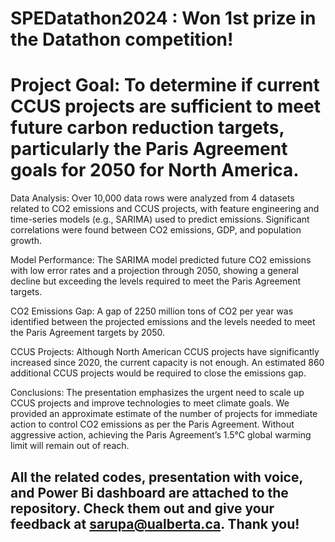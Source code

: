 # SPEDatathon2024 : Won 1st prize in the Datathon competition!
# Project Goal: To determine if current CCUS projects are sufficient to meet future carbon reduction targets, particularly the Paris Agreement goals for 2050 for North America.

Data Analysis: Over 10,000 data rows were analyzed from 4 datasets related to CO2 emissions and CCUS projects, with feature engineering and time-series models (e.g., SARIMA) used to predict emissions.
Significant correlations were found between CO2 emissions, GDP, and population growth. 

Model Performance: The SARIMA model predicted future CO2 emissions with low error rates and a projection through 2050, showing a general decline but exceeding the levels required to meet the Paris Agreement targets.

CO2 Emissions Gap: A gap of 2250 million tons of CO2 per year was identified between the projected emissions and the levels needed to meet the Paris Agreement targets by 2050.

CCUS Projects: Although North American CCUS projects have significantly increased since 2020, the current capacity is not enough. An estimated 860 additional CCUS projects would be required to close the emissions gap.

Conclusions: The presentation emphasizes the urgent need to scale up CCUS projects and improve technologies to meet climate goals. We provided an approximate estimate of the number of projects for immediate action to control CO2 emissions as per the Paris Agreement. Without aggressive action, achieving the Paris Agreement’s 1.5°C global warming limit will remain out of reach.

## All the related codes, presentation with voice, and Power Bi dashboard are attached to the repository. Check them out and give your feedback at sarupa@ualberta.ca. Thank you!
